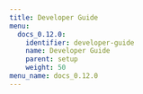 ```yaml
---
title: Developer Guide
menu:
  docs_0.12.0:
    identifier: developer-guide
    name: Developer Guide
    parent: setup
    weight: 50
menu_name: docs_0.12.0
---
```


